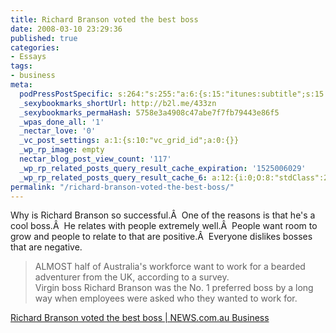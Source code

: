 ```yaml
---
title: Richard Branson voted the best boss
date: 2008-03-10 23:29:36
published: true
categories:
- Essays
tags:
- business
meta:
  podPressPostSpecific: s:264:"s:255:"a:6:{s:15:"itunes:subtitle";s:15:"##PostExcerpt##";s:14:"itunes:summary";s:15:"##PostExcerpt##";s:15:"itunes:keywords";s:17:"##WordPressCats##";s:13:"itunes:author";s:10:"##Global##";s:15:"itunes:explicit";s:7:"Default";s:12:"itunes:block";s:7:"Default";}";";
  _sexybookmarks_shortUrl: http://b2l.me/433zn
  _sexybookmarks_permaHash: 5758e3a4908c47abe7f7fb79443e86f5
  _wpas_done_all: '1'
  _nectar_love: '0'
  _vc_post_settings: a:1:{s:10:"vc_grid_id";a:0:{}}
  _wp_rp_image: empty
  nectar_blog_post_view_count: '117'
  _wp_rp_related_posts_query_result_cache_expiration: '1525006029'
  _wp_rp_related_posts_query_result_cache_6: a:12:{i:0;O:8:"stdClass":2:{s:7:"post_id";s:3:"190";s:5:"score";s:17:"26.56111038160285";}i:1;O:8:"stdClass":2:{s:7:"post_id";s:3:"284";s:5:"score";s:18:"22.152645752668676";}i:2;O:8:"stdClass":2:{s:7:"post_id";s:3:"356";s:5:"score";s:18:"21.349565777380555";}i:3;O:8:"stdClass":2:{s:7:"post_id";s:4:"1801";s:5:"score";s:18:"21.148420706782975";}i:4;O:8:"stdClass":2:{s:7:"post_id";s:3:"736";s:5:"score";s:18:"20.061469123812863";}i:5;O:8:"stdClass":2:{s:7:"post_id";s:4:"1420";s:5:"score";s:18:"18.702389417870286";}i:6;O:8:"stdClass":2:{s:7:"post_id";s:4:"1882";s:5:"score";s:17:"17.57542647922641";}i:7;O:8:"stdClass":2:{s:7:"post_id";s:3:"380";s:5:"score";s:18:"17.516291377127395";}i:8;O:8:"stdClass":2:{s:7:"post_id";s:3:"241";s:5:"score";s:18:"17.516291377127395";}i:9;O:8:"stdClass":2:{s:7:"post_id";s:3:"742";s:5:"score";s:18:"16.632625872549763";}i:10;O:8:"stdClass":2:{s:7:"post_id";s:3:"392";s:5:"score";s:18:"16.632625872549763";}i:11;O:8:"stdClass":2:{s:7:"post_id";s:3:"377";s:5:"score";s:18:"16.632625872549763";}}
permalink: "/richard-branson-voted-the-best-boss/"
---
```

Why is Richard Branson so successful.Â  One of the reasons is that he's a cool boss.Â  He relates with people extremely well.Â  People want room to grow and people to relate to that are positive.Â  Everyone dislikes bosses that are negative.
> ALMOST half of Australia's workforce want to work for a bearded adventurer from the UK, according to a survey.<br />
Virgin boss Richard Branson was the No. 1 preferred boss by a long way when employees were asked who they wanted to work for.</blockquote>
<p><a href="http://www.news.com.au/business/story/0,23636,23354806-462,00.html" rel="nofollow">Richard Branson voted the best boss | NEWS.com.au Business</a></p>
